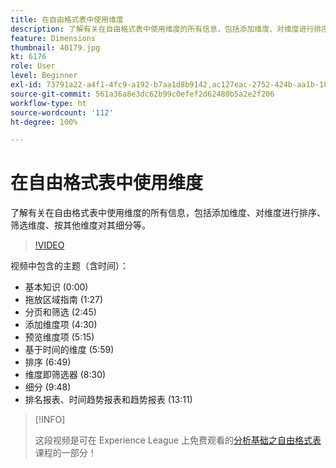 ```yaml
---
title: 在自由格式表中使用维度
description: 了解有关在自由格式表中使用维度的所有信息，包括添加维度、对维度进行排序、筛选维度、按其他维度对其细分等。
feature: Dimensions
thumbnail: 40179.jpg
kt: 6176
role: User
level: Beginner
exl-id: 73791a22-a4f1-4fc9-a192-b7aa1d8b9142,ac127eac-2752-424b-aa1b-18a9688d42db
source-git-commit: 561a36a8e3dc62b99c0efef2d62480b5a2e2f206
workflow-type: ht
source-wordcount: '112'
ht-degree: 100%

---
```


# 在自由格式表中使用维度

了解有关在自由格式表中使用维度的所有信息，包括添加维度、对维度进行排序、筛选维度、按其他维度对其细分等。

>[!VIDEO](https://video.tv.adobe.com/v/40179/?quality=12&learn=on)

视频中包含的主题（含时间）：

* 基本知识 (0:00)
* 拖放区域指南 (1:27)
* 分页和筛选 (2:45)
* 添加维度项 (4:30)
* 预览维度项 (5:15)
* 基于时间的维度 (5:59)
* 排序 (6:49)
* 维度即筛选器 (8:30)
* 细分 (9:48)
* 排名报表、时间趋势报表和趋势报表 (13:11)

>[!INFO]
>
> 这段视频是可在 Experience League 上免费观看的[分析基础之自由格式表](https://experienceleague.adobe.com/?recommended=Analytics-U-1-2020.3)课程的一部分！
